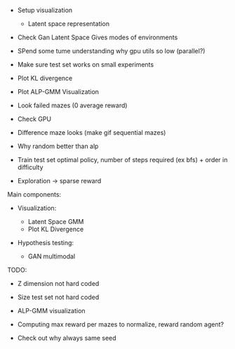 
- Setup visualization
    - Latent space representation

- Check Gan Latent Space Gives modes of environments

- SPend some tume understanding why gpu utils so low (parallel?)

- Make sure test set works on small experiments


- Plot KL divergence
- Plot ALP-GMM Visualization
- Look failed mazes (0 average reward)
- Check GPU
- Difference maze looks (make gif sequential mazes)
- Why random better than alp
- Train test set optimal policy, number of steps required (ex bfs) + order in difficulty
- Exploration -> sparse reward




Main components:
- Visualization:
    - Latent Space GMM
    - Plot KL Divergence

- Hypothesis testing:
    - GAN multimodal

TODO:
- Z dimension not hard coded
- Size test set not hard coded



- ALP-GMM visualization
- Computing max reward per mazes to normalize, reward random agent?
- Check out why always same seed
